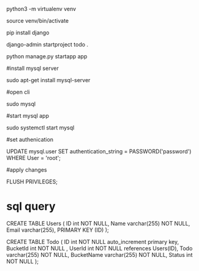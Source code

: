 python3 -m virtualenv venv

source venv/bin/activate

pip install django

django-admin startproject todo .

python manage.py startapp app

#install mysql server

sudo apt-get install mysql-server

#open cli

sudo mysql

#start mysql app

sudo systemctl start mysql

#set authenication

UPDATE mysql.user SET authentication_string = PASSWORD('password') WHERE User = 'root';

#apply changes

FLUSH PRIVILEGES;

# sql query
CREATE TABLE Users (
    ID int NOT NULL,
    Name varchar(255) NOT NULL,
    Email varchar(255),
    PRIMARY KEY (ID)
);

CREATE TABLE Todo (
    ID int NOT NULL auto_increment primary key,
    BucketId int NOT NULL ,
    UserId int NOT NULL references Users(ID),
    Todo varchar(255) NOT NULL,
    BucketName varchar(255) NOT NULL,
    Status int NOT NULL
);
